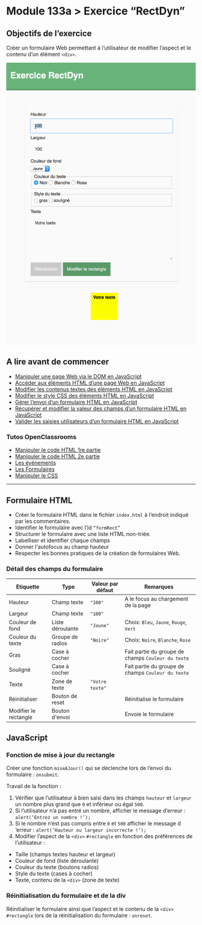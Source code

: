 # Module 133a > Exercice “RectDyn”

## Objectifs de l’exercice

Créer un formulaire Web permettant à l’utilisateur de modifier l’aspect et le contenu d’un élément `<div>`.

![Image for post](images/rectdyn.gif)

## A lire avant de commencer

- [Manipuler une page Web via le DOM en JavaScript](https://divtec.gitbook.io/133a/javascript/dom-introduction/introduction)
- [Accéder aux éléments HTML d’une page Web en JavaScript](https://divtec.gitbook.io/133a/javascript/dom-introduction/dom-acceder)
- [Modifier les contenus textes des éléments HTML en JavaScript](https://divtec.gitbook.io/133a/javascript/dom-introduction/dom-modifier-texte)
- [Modifier le style CSS des éléments HTML en JavaScript](https://divtec.gitbook.io/133a/javascript/dom-introduction/modifier-le-style-css)
- [Gérer l’envoi d’un formulaire HTML en JavaScript](https://divtec.gitbook.io/133a/javascript/formulaires/capter-lenvoi-du-formulaire)
- [Récupérer et modifier la valeur des champs d’un formulaire HTML en JavaScript](https://divtec.gitbook.io/133a/javascript/formulaires/recuperer-la-valeur-des-champs)
- [Valider les saisies utilisateurs d’un formulaire HTML en JavaScript](https://divtec.gitbook.io/133a/javascript/formulaires/valider-les-saisies-utilisateurs)

### Tutos OpenClassrooms

- [Manipuler le code HTML 1re partie](https://openclassrooms.com/courses/dynamisez-vos-sites-web-avec-javascript/manipuler-le-code-html-partie-1-2)
- [Manipuler le code HTML 2e partie](https://openclassrooms.com/courses/dynamisez-vos-sites-web-avec-javascript/manipuler-le-code-html-partie-2-2)
- [Les événements](https://openclassrooms.com/courses/dynamisez-vos-sites-web-avec-javascript/les-evenements-24)
- [Les Formulaires](https://openclassrooms.com/courses/dynamisez-vos-sites-web-avec-javascript/les-formulaires-1)
- [Manipuler le CSS](https://openclassrooms.com/courses/dynamisez-vos-sites-web-avec-javascript/manipuler-le-css)

------

## Formulaire HTML

- Créer le formulaire HTML dans le fichier `index.html` à l’endroit indiqué par les commentaires.
- Identifier le formulaire avec l’id `“formRect”`
- Structurer le formulaire avec une liste HTML non-triée.
- Labelliser et identifier chaque champs
- Donner l'autofocus au champ hauteur
- Respecter les bonnes pratiques de la création de formulaires Web.

### Détail des champs du formulaire

| Etiquette       | Type        | Valeur par défaut | Remarques|
|-----------------|-------------|-------------------|----------|
| Hauteur         | Champ texte | `"100"` | A le focus au chargement de la page |
| Largeur         | Champ texte | `"100"` |  |
| Couleur de fond | Liste déroulante | `"Jaune"` | Choix: `Bleu`, `Jaune`, `Rouge`, `Vert` |
| Couleur du texte | Groupe de radios | `"Noire"` | Choix: `Noire`, `Blanche`, `Rose` |
| Gras | Case à cocher  |  | Fait partie du groupe de champs `Couleur du texte` |
| Souligné | Case à cocher  |  | Fait partie du groupe de champs `Couleur du texte` |
| Texte | Zone de texte | `"Votre texte"` |  |
| R&eacute;initialiser | Bouton de reset |  | Réinitialise le formulaire |
| Modifier le rectangle | Bouton d'envoi |  | Envoie le formulaire |

## JavaScript

### Fonction de mise à jour du rectangle

Créer une fonction `miseAJour()` qui se déclenche lors de l’envoi du formulaire : `onsubmit`.

Travail de la fonction :

1. Vérifier que l’utilisateur à bien saisi dans les champs `hauteur` et
 `largeur` un nombre plus grand que `0` et inférieur ou égal `500`.
2. Si l’utilisateur n’a pas entré un nombre, afficher le message d’erreur
 : `alert(‘Entrez un nombre !’);`
3. Si le nombre n’est pas compris entre `0` et `500` afficher le message d
’erreur : `alert(‘Hauteur ou largeur incorrecte !’);`
4. Modifier l’aspect de la `<div>` `#rectangle` en fonction des préférences de
 l’utilisateur :

- Taille (champs textes hauteur et largeur)
- Couleur de fond (liste déroulante)
- Couleur du texte (boutons radios)
- Style du texte (cases à cocher)
- Texte, contenu de la `<div>` (zone de texte)

### Réinitialisation du formulaire et de la div

Réinitialiser le formulaire ainsi que l’aspect et le contenu de la `<div>`
 `#rectangle`  lors de la réinitialisation du formulaire : `onreset`.
